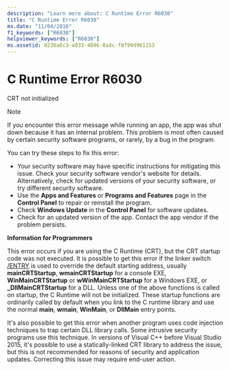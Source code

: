 ```yaml
---
description: "Learn more about: C Runtime Error R6030"
title: "C Runtime Error R6030"
ms.date: "11/04/2016"
f1_keywords: ["R6030"]
helpviewer_keywords: ["R6030"]
ms.assetid: 0238a6c3-a033-4046-8adc-f8f99d961153
---
```

# C Runtime Error R6030

CRT not initialized

> [!NOTE]
> If you encounter this error message while running an app, the app was shut down because it has an internal problem. This problem is most often caused by certain security software programs, or rarely, by a bug in the program.
>
> You can try these steps to fix this error:
>
> - Your security software may have specific instructions for mitigating this issue. Check your security software vendor's website for details. Alternatively, check for updated versions of your security software, or try different security software.
> - Use the **Apps and Features** or **Programs and Features** page in the **Control Panel** to repair or reinstall the program.
> - Check **Windows Update** in the **Control Panel** for software updates.
> - Check for an updated version of the app. Contact the app vendor if the problem persists.

**Information for Programmers**

This error occurs if you are using the C Runtime (CRT), but the CRT startup code was not executed. It is possible to get this error if the linker switch [/ENTRY](../../build/reference/entry-entry-point-symbol.md) is used to override the default starting address, usually **mainCRTStartup**, **wmainCRTStartup** for a console EXE, **WinMainCRTStartup** or **wWinMainCRTStartup** for a Windows EXE, or **_DllMainCRTStartup** for a DLL. Unless one of the above functions is called on startup, the C Runtime will not be initialized. These startup functions are ordinarily called by default when you link to the C runtime library and use the normal **main**, **wmain**, **WinMain**, or **DllMain** entry points.

It's also possible to get this error when another program uses code injection techniques to trap certain DLL library calls. Some intrusive security programs use this technique. In versions of Visual C++ before Visual Studio 2015, it's possible to use a statically-linked CRT library to address the issue, but this is not recommended for reasons of security and application updates. Correcting this issue may require end-user action.
